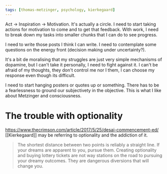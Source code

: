 ```yaml
---
tags: [thomas-metzinger, psychology, kierkegaard]
---
```


Act -> Inspiration -> Motivation. It's actually a circle. I need to start taking actions for
motivation to come and to get that feedback. With work, I need to break down my tasks into smaller
chunks that I can do to see progress.

I need to write those posts I think I can write. I need to contemplate some questions on the energy
front (decision making under uncertainty?).

It's a bit de moralising that my struggles are just very simple mechanisms of dopamine, but I can't
take it personally, I need to fight against it. I can't be afraid of my thoughts, they don't control
me nor I them, I can choose my response even though its difficult.


I need to start hanging posters or quotes up or something.
There has to be a fearlessness to ground our subjectivety in the objective. This is what I like
about Metzinger and consciousness.

# The trouble with optionality
https://www.thecrimson.com/article/2017/5/25/desai-commencement-ed/
[[Kierkegaard]] may be referring to optionality and the addiction of it.

> The shortest distance between two points is reliably a straight line. If your dreams are apparent
> to you, pursue them. Creating optionality and buying lottery tickets are not way stations on the
> road to pursuing your dreamy outcomes. They are dangerous diversions that will change you.
